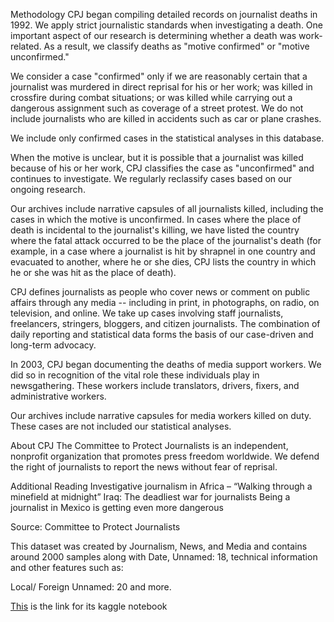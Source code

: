 Methodology
CPJ began compiling detailed records on journalist deaths in 1992. We apply strict journalistic standards when investigating a death. One important aspect of our research is determining whether a death was work-related. As a result, we classify deaths as "motive confirmed" or "motive unconfirmed."

We consider a case "confirmed" only if we are reasonably certain that a journalist was murdered in direct reprisal for his or her work; was killed in crossfire during combat situations; or was killed while carrying out a dangerous assignment such as coverage of a street protest. We do not include journalists who are killed in accidents such as car or plane crashes.

We include only confirmed cases in the statistical analyses in this database.

When the motive is unclear, but it is possible that a journalist was killed because of his or her work, CPJ classifies the case as "unconfirmed" and continues to investigate. We regularly reclassify cases based on our ongoing research.

Our archives include narrative capsules of all journalists killed, including the cases in which the motive is unconfirmed. In cases where the place of death is incidental to the journalist's killing, we have listed the country where the fatal attack occurred to be the place of the journalist's death (for example, in a case where a journalist is hit by shrapnel in one country and evacuated to another, where he or she dies, CPJ lists the country in which he or she was hit as the place of death).

CPJ defines journalists as people who cover news or comment on public affairs through any media -- including in print, in photographs, on radio, on television, and online. We take up cases involving staff journalists, freelancers, stringers, bloggers, and citizen journalists. The combination of daily reporting and statistical data forms the basis of our case-driven and long-term advocacy.

In 2003, CPJ began documenting the deaths of media support workers. We did so in recognition of the vital role these individuals play in newsgathering. These workers include translators, drivers, fixers, and administrative workers.

Our archives include narrative capsules for media workers killed on duty. These cases are not included our statistical analyses.

About CPJ
The Committee to Protect Journalists is an independent, nonprofit organization that promotes press freedom worldwide. We defend the right of journalists to report the news without fear of reprisal.

Additional Reading
Investigative journalism in Africa – “Walking through a minefield at midnight”
Iraq: The deadliest war for journalists
Being a journalist in Mexico is getting even more dangerous

Source: Committee to Protect Journalists

This dataset was created by Journalism, News, and Media and contains around 2000 samples along with Date, Unnamed: 18, technical information and other features such as:

Local/ Foreign
Unnamed: 20
and more.





[This](https://www.kaggle.com/shubhendughosh00/eda-of-journalist-deaths) is the link for its kaggle notebook
